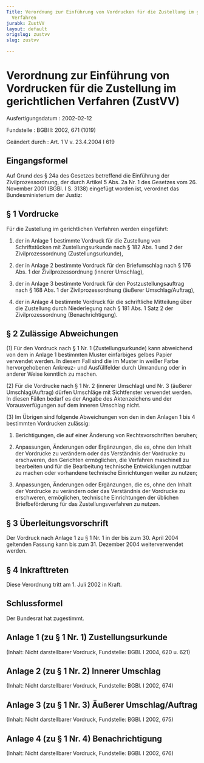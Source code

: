 ```yaml
---
Title: Verordnung zur Einführung von Vordrucken für die Zustellung im gerichtlichen
  Verfahren
jurabk: ZustVV
layout: default
origslug: zustvv
slug: zustvv

---
```


# Verordnung zur Einführung von Vordrucken für die Zustellung im gerichtlichen Verfahren (ZustVV)

Ausfertigungsdatum
:   2002-02-12

Fundstelle
:   BGBl I: 2002, 671 (1019)

Geändert durch
:   Art. 1 V v. 23.4.2004 I 619


## Eingangsformel

Auf Grund des § 24a des Gesetzes betreffend die Einführung der
Zivilprozessordnung, der durch Artikel 5 Abs. 2a Nr. 1 des Gesetzes
vom 26. November 2001 (BGBl. I S. 3138) eingefügt worden ist,
verordnet das Bundesministerium der Justiz:


## § 1 Vordrucke

Für die Zustellung im gerichtlichen Verfahren werden eingeführt:

1.  der in Anlage 1 bestimmte Vordruck für die Zustellung von
    Schriftstücken mit Zustellungsurkunde nach § 182 Abs. 1 und 2 der
    Zivilprozessordnung (Zustellungsurkunde),


2.  der in Anlage 2 bestimmte Vordruck für den Briefumschlag nach § 176
    Abs. 1 der Zivilprozessordnung (innerer Umschlag),


3.  der in Anlage 3 bestimmte Vordruck für den Postzustellungsauftrag nach
    § 168 Abs. 1 der Zivilprozessordnung (äußerer Umschlag/Auftrag),


4.  der in Anlage 4 bestimmte Vordruck für die schriftliche Mitteilung
    über die Zustellung durch Niederlegung nach § 181 Abs. 1 Satz 2 der
    Zivilprozessordnung (Benachrichtigung).





## § 2 Zulässige Abweichungen

(1) Für den Vordruck nach § 1 Nr. 1 (Zustellungsurkunde) kann
abweichend von dem in Anlage 1 bestimmten Muster einfarbiges gelbes
Papier verwendet werden. In diesem Fall sind die im Muster in weißer
Farbe hervorgehobenen Ankreuz- und Ausfüllfelder durch Umrandung oder
in anderer Weise kenntlich zu machen.

(2) Für die Vordrucke nach § 1 Nr. 2 (innerer Umschlag) und Nr. 3
(äußerer Umschlag/Auftrag) dürfen Umschläge mit Sichtfenster verwendet
werden. In diesen Fällen bedarf es der Angabe des Aktenzeichens und
der Vorausverfügungen auf dem inneren Umschlag nicht.

(3) Im Übrigen sind folgende Abweichungen von den in den Anlagen 1 bis
4 bestimmten Vordrucken zulässig:

1.  Berichtigungen, die auf einer Änderung von Rechtsvorschriften beruhen;


2.  Anpassungen, Änderungen oder Ergänzungen, die es, ohne den Inhalt der
    Vordrucke zu verändern oder das Verständnis der Vordrucke zu
    erschweren, den Gerichten ermöglichen, die Verfahren maschinell zu
    bearbeiten und für die Bearbeitung technische Entwicklungen nutzbar zu
    machen oder vorhandene technische Einrichtungen weiter zu nutzen;


3.  Anpassungen, Änderungen oder Ergänzungen, die es, ohne den Inhalt der
    Vordrucke zu verändern oder das Verständnis der Vordrucke zu
    erschweren, ermöglichen, technische Einrichtungen der üblichen
    Briefbeförderung für das Zustellungsverfahren zu nutzen.





## § 3 Überleitungsvorschrift

Der Vordruck nach Anlage 1 zu § 1 Nr. 1 in der bis zum 30. April 2004
geltenden Fassung kann bis zum 31. Dezember 2004 weiterverwendet
werden.


## § 4 Inkrafttreten

Diese Verordnung tritt am 1. Juli 2002 in Kraft.


## Schlussformel

Der Bundesrat hat zugestimmt.


## Anlage 1 (zu § 1 Nr. 1) Zustellungsurkunde

(Inhalt: Nicht darstellbarer Vordruck,
Fundstelle: BGBl. I 2004, 620 u. 621)


## Anlage 2 (zu § 1 Nr. 2) Innerer Umschlag

(Inhalt: Nicht darstellbarer Vordruck,
Fundstelle: BGBl. I 2002, 674)


## Anlage 3 (zu § 1 Nr. 3) Äußerer Umschlag/Auftrag

(Inhalt: Nicht darstellbarer Vordruck,
Fundstelle: BGBl. I 2002, 675)


## Anlage 4 (zu § 1 Nr. 4) Benachrichtigung

(Inhalt: Nicht darstellbarer Vordruck,
Fundstelle: BGBl. I 2002, 676)


